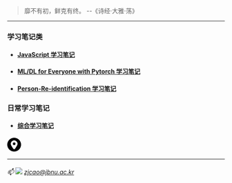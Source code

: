 > 靡不有初，鲜克有终。   --《诗经·大雅·荡》

---
### 学习笔记类

  - #### [JavaScript 学习笔记](./JavaScript)
  
  - #### [ML/DL for Everyone with Pytorch 学习笔记](./ML-DL-Pytorch)

  - #### [Person-Re-identification 学习笔记](./Person-Re-identification)

### 日常学习笔记
  
  - #### [综合学习笔记](./Dairy)
  
  ![](./images/location-address.jpg)

---
###### :mailbox: ![](./images/mail2.ico) *zjcao@jbnu.ac.kr*

